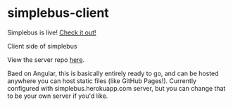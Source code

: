 simplebus-client
================

Simplebus is live! [Check it out!](https://jamesliu.ca/simplebus)

Client side of simplebus

View the server repo [here](https://github.com/yeah568/simplebus-server).

Baed on Angular, this is basically entirely ready to go, and can be hosted anywhere you can host static files (like GitHub Pages!). Currently configured with simplebus.herokuapp.com server, but you can change that to be your own server if you'd like.
